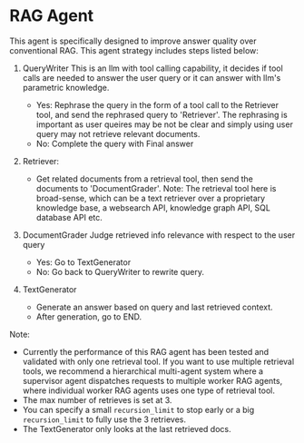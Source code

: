 # RAG Agent

This agent is specifically designed to improve answer quality over conventional RAG.
This agent strategy includes steps listed below:

1. QueryWriter
   This is an llm with tool calling capability, it decides if tool calls are needed to answer the user query or it can answer with llm's parametric knowledge. 

   - Yes: Rephrase the query in the form of a tool call to the Retriever tool, and send the rephrased query to 'Retriever'. The rephrasing is important as user queires may be not be clear and simply using user query may not retrieve relevant documents.
   - No: Complete the query with Final answer

2. Retriever:

   - Get related documents from a retrieval tool, then send the documents to 'DocumentGrader'. Note: The retrieval tool here is broad-sense, which can be a text retriever over a proprietary knowledge base, a websearch API, knowledge graph API, SQL database API etc.

3. DocumentGrader
   Judge retrieved info relevance with respect to the user query

   - Yes: Go to TextGenerator
   - No: Go back to QueryWriter to rewrite query.

4. TextGenerator
   - Generate an answer based on query and last retrieved context.
   - After generation, go to END.

Note:
- Currently the performance of this RAG agent has been tested and validated with only one retrieval tool. If you want to use multiple retrieval tools, we recommend a hierarchical multi-agent system where a supervisor agent dispatches requests to multiple worker RAG agents, where individual worker RAG agents uses one type of retrieval tool.
- The max number of retrieves is set at 3.
- You can specify a small `recursion_limit` to stop early or a big `recursion_limit` to fully use the 3 retrieves.
- The TextGenerator only looks at the last retrieved docs.

